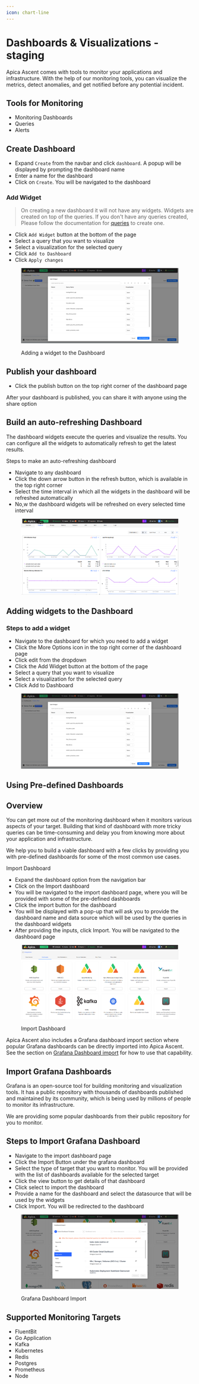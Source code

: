 ```yaml
---
icon: chart-line
---
```


# Dashboards & Visualizations - staging

Apica Ascent comes with tools to monitor your applications and infrastructure. With the help of our monitoring tools, you can visualize the metrics, detect anomalies, and get notified before any potential incident.

## Tools for Monitoring <a href="#tools-for-monitoring" id="tools-for-monitoring"></a>

* Monitoring Dashboards
* Queries
* Alerts

## Create Dashboard <a href="#create-dashboard" id="create-dashboard"></a>

* Expand `Create` from the navbar and click `dashboard`. A popup will be displayed by prompting the dashboard name
* Enter a name for the dashboard
* Click on `Create`. You will be navigated to the dashboard

### Add Widget <a href="#add-widget" id="add-widget"></a>

> On creating a new dashboard it will not have any widgets. Widgets are created on top of the queries. If you don't have any queries created, Please follow the documentation for [queries](https://docs.apica.io/observe/prometheus/querying-data) to create one.

* Click `Add Widget` button at the bottom of the page
* Select a query that you want to visualize
* Select a visualization for the selected query
* Click `Add to Dashboard`
* Click `Apply changes`

<figure><img src="../.gitbook/assets/Screenshot 2025-03-12 121613.png" alt=""><figcaption><p>Adding a widget to the Dashboard</p></figcaption></figure>

## Publish your dashboard&#x20;

* Click the publish button on the top right corner of the dashboard page&#x20;

After your dashboard is published, you can share it with anyone using the share option&#x20;

## &#x20;Build an auto-refreshing Dashboard&#x20;

The dashboard widgets execute the queries and visualize the results. You can configure all the widgets to automatically refresh to get the latest results. &#x20;

Steps to make an auto-refreshing dashboard&#x20;

* Navigate to any dashboard&#x20;
* Click the down arrow button in the refresh button, which is available in the top right corner&#x20;
* Select the time interval in which all the widgets in the dashboard will be refreshed automatically&#x20;
* No,w the dashboard widgets will be refreshed on every selected time interval&#x20;

<figure><img src="../.gitbook/assets/Screenshot 2025-03-12 121826.png" alt=""><figcaption></figcaption></figure>

## Adding widgets to the Dashboard&#x20;

### Steps to add a widget &#x20;

* Navigate to the dashboard for which you need to add a widget&#x20;
* Click the More Options icon in the top right corner of the dashboard page&#x20;
* Click edit from the dropdown&#x20;
* Click the Add Widget button at the bottom of the page&#x20;
* Select a query that you want to visualize&#x20;
* Select a visualization for the selected query&#x20;
* Click Add to Dashboard&#x20;

<figure><img src="../.gitbook/assets/Screenshot 2025-03-12 121613.png" alt=""><figcaption></figcaption></figure>

## Using Pre-defined Dashboards&#x20;

## Overview&#x20;

You can get more out of the monitoring dashboard when it monitors various aspects of your target. Building that kind of dashboard with more tricky queries can be time-consuming and delay you from knowing more about your application and infrastructure.&#x20;

We help you to build a viable dashboard with a few clicks by providing you with pre-defined dashboards for some of the most common use cases.&#x20;

Import Dashboard&#x20;

* Expand the dashboard option from the navigation bar&#x20;
* Click on the Import dashboard&#x20;
* You will be navigated to the import dashboard page, where you will be provided with some of the pre-defined dashboards&#x20;
* Click the import button for the dashboard&#x20;
* You will be displayed with a pop-up that will ask you to provide the dashboard name and data source which will be used by the queries in the dashboard widgets&#x20;
* After providing the inputs, click Import. You will be navigated to the dashboard page&#x20;

<figure><img src="../.gitbook/assets/Screenshot 2025-03-12 122124.png" alt=""><figcaption><p>Import Dashboard</p></figcaption></figure>

Apica Ascent also includes a Grafana dashboard import section where popular Grafana dashboards can be directly imported into Apica Ascent. See the section on [Grafana Dashboard import](https://docs.apica.io/dashboards/import-grafana-dashboards) for how to use that capability.&#x20;

## Import Grafana Dashboards&#x20;

Grafana is an open-source tool for building monitoring and visualization tools. It has a public repository with thousands of dashboards published and maintained by its community, which is being used by millions of people to monitor its infrastructure.&#x20;

We are providing some popular dashboards from their public repository for you to monitor. &#x20;

## Steps to Import Grafana Dashboard&#x20;

* Navigate to the import dashboard page&#x20;
* Click the Import Button under the grafana dashboard&#x20;
* Select the type of target that you want to monitor. You will be provided with the list of dashboards available for the selected target&#x20;
* Click the view button to get details of that dashboard&#x20;
* Click select to import the dashboard&#x20;
* Provide a name for the dashboard and select the datasource that will be used by the widgets&#x20;
* Click Import. You will be redirected to the dashboard&#x20;

<figure><img src="../.gitbook/assets/Screenshot 2025-03-12 122237.png" alt=""><figcaption><p>Grafana Dashboard Import</p></figcaption></figure>

## Supported Monitoring Targets&#x20;

* FluentBit&#x20;
* Go Application&#x20;
* Kafka&#x20;
* Kubernetes&#x20;
* Redis&#x20;
* Postgres&#x20;
* Prometheus&#x20;
* Node&#x20;
